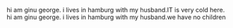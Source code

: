 hi am ginu george. i lives in hamburg with my husband.IT is very cold 
here.
hi am ginu george. i lives in hamburg with my husband.we have no children
